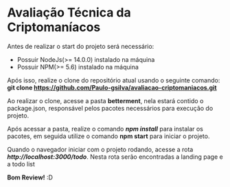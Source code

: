 # Avaliação Técnica da Criptomaníacos

Antes de realizar o start do projeto será necessário:

- Possuir NodeJs(>= 14.0.0) instalado na máquina
- Possuir NPM(>= 5.6) instalado na máquina

Após isso, realize o clone do repositório atual usando o seguinte comando:
**git clone https://github.com/Paulo-gsilva/avaliacao-criptomaniacos.git**

Ao realizar o clone, acesse a pasta **betterment**, nela estará contido o package.json,
responsável pelos pacotes necessários para execução do projeto.

Após acessar a pasta, realize o comando **_npm install_** para instalar os pacotes, em seguida utilize o comando **npm start** para iniciar o projeto.

Quando o navegador iniciar com o projeto rodando, acesse a rota **_http://localhost:3000/todo_**.
Nesta rota serão encontradas a landing page e a todo list

**Bom Review!** :D
